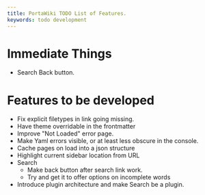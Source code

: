 ```yaml
---
title: PortaWiki TODO List of Features.
keywords: todo development
---
```


# Immediate Things

* Search Back button.


# Features to be developed

* Fix explicit filetypes in link going missing.
* Have theme overridable in the frontmatter
* Improve "Not Loaded" error page.
* Make Yaml errors visible, or at least less obscure in the console.
* Cache pages on load into a json structure
* Highlight current sidebar location from URL
* Search 
    * Make back button after search link work.
    * Try and get it to offer options on incomplete words
* Introduce plugin architecture and make Search be a plugin.



